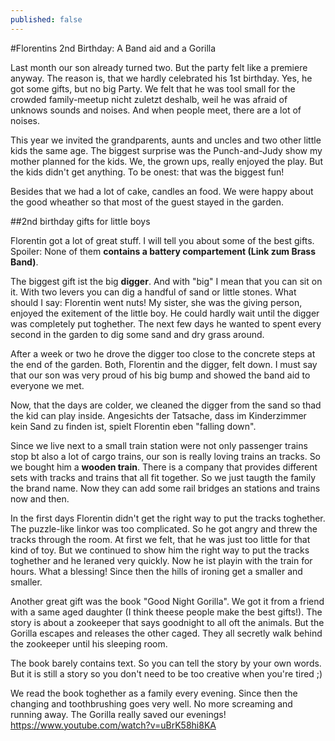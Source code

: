 ```yaml
---
published: false
---
```


#Florentins 2nd Birthday: A Band aid and a Gorilla

Last month our son already turned two. But the party felt like a premiere anyway. The reason is, that we hardly celebrated his 1st birthday. Yes, he got some gifts, but no big Party. We felt that he was tool small for the crowded family-meetup nicht zuletzt deshalb, weil he was afraid of unknows sounds and noises. And when people meet, there are a lot of noises.

This year we invited the grandparents, aunts and uncles and two other little kids the same age. The biggest surprise was the Punch-and-Judy show my mother planned for the kids. We, the grown ups, really enjoyed the play. But the kids didn't get anything. To be onest: that was the biggest fun!

Besides that we had a lot of cake, candles an food. We were happy about the good wheather so that most of the guest stayed in the garden.

##2nd birthday gifts for little boys

Florentin got a lot of great stuff. I will tell you about some of the best gifts. Spoiler: None of them **contains a battery compartement (Link zum Brass Band)**.

The biggest gift ist the big **digger**. And with "big" I mean that you can sit on it. With two levers you can dig a handful of sand or little stones. What should I say: Florentin went nuts! My sister, she was the giving person, enjoyed the exitement of the little boy. He could hardly wait until the digger was completely put toghether. The next few days he wanted to spent every second in the garden to dig some sand and dry grass around.

After a week or two he drove the digger too close to the concrete steps at the end of the garden. Both, Florentin and the digger, felt down. I must say that our son was very proud of his big bump and showed the band aid to everyone we met.

Now, that the days are colder, we cleaned the digger from the sand so thad the kid can play inside. Angesichts der Tatsache, dass im Kinderzimmer kein Sand zu finden ist, spielt Florentin eben "falling down".

Since we live next to a small train station were not only passenger trains stop bt also a lot of cargo trains, our son is really loving trains an tracks. So we bought him a **wooden train**. There is a company that provides different sets with tracks and trains that all fit together. So we just taugth the family the brand name. Now they can add some rail bridges an stations and trains now and then. 

In the first days Florentin didn't get the right way to put the tracks toghether. The puzzle-like linkor was too complicated. So he got angry and threw the tracks through the room. At first we felt, that he was just too little for that kind of toy. But we continued to show him the right way to put the tracks toghether and he leraned very quickly. Now he ist playin with the train for hours. What a blessing! Since then the hills of ironing get a smaller and smaller.

Another great gift was the book "Good Night Gorilla". We got it from a friend with a same aged daughter (I think theese people make the best gifts!). The story is about a zookeeper that says goodnight to all oft the animals. But the Gorilla escapes and releases the other caged. They all secretly walk behind the zookeeper until his sleeping room.

The book barely contains text. So you can tell the story by your own words. But it is still a story so you don't need to be too creative when you're tired ;)

We read the book toghether as a family every evening. Since then the changing and toothbrushing goes very well. No more screaming and running away. The Gorilla really saved our evenings!
https://www.youtube.com/watch?v=uBrK58hi8KA
